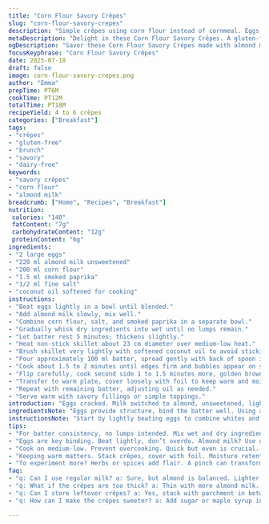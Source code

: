 ```yaml
---
title: "Corn Flour Savory Crêpes"
slug: "corn-flour-savory-crepes"
description: "Simple crêpes using corn flour instead of cornmeal. Eggs, almond milk swapped for cow milk plus pinch of smoked paprika. Slight twist in salt amount. Quick batter mix and easy pan cooking. About 4-6 crêpes per batch. Dairy-free option if butter replaced with oil. Slightly thicker texture from almond milk. Golden brown, flexible, mild corn flavor but less gritty. Useful for brunch or light meal. Keeps warm under foil, cooked on nonstick pan with gentle butter or coconut oil. Ready in about 15-20 minutes. No gluten or nuts. Easily adapt with herbs or spices for savory or sweet fillings."
metaDescription: "Delight in these Corn Flour Savory Crêpes. A gluten-free recipe with almond milk, corn flour, and smoked paprika. Perfect for brunch."
ogDescription: "Savor these Corn Flour Savory Crêpes made with almond milk and smoked paprika. A gluten-free treat ideal for light meals and brunch."
focusKeyphrase: "Corn Flour Savory Crêpes"
date: 2025-07-18
draft: false
image: corn-flour-savory-crepes.png
author: "Emma"
prepTime: PT6M
cookTime: PT12M
totalTime: PT18M
recipeYield: 4 to 6 crêpes
categories: ["Breakfast"]
tags:
- "crêpes"
- "gluten-free"
- "brunch"
- "savory"
- "dairy-free"
keywords:
- "savory crêpes"
- "corn flour"
- "almond milk"
breadcrumb: ["Home", "Recipes", "Breakfast"]
nutrition: 
 calories: "140"
 fatContent: "7g"
 carbohydrateContent: "12g"
 proteinContent: "6g"
ingredients:
- "2 large eggs"
- "220 ml almond milk unsweetened"
- "200 ml corn flour"
- "1.5 ml smoked paprika"
- "1/2 ml fine salt"
- "coconut oil softened for cooking"
instructions:
- "Beat eggs lightly in a bowl until blended."
- "Add almond milk slowly, mix well."
- "Combine corn flour, salt, and smoked paprika in a separate bowl."
- "Gradually whisk dry ingredients into wet until no lumps remain."
- "Let batter rest 5 minutes; thickens slightly."
- "Heat non-stick skillet about 23 cm diameter over medium-low heat."
- "Brush skillet very lightly with softened coconut oil to avoid sticking."
- "Pour approximately 100 ml batter, spread gently with back of spoon into thin circle."
- "Cook about 1.5 to 2 minutes until edges firm and bubbles appear on surface."
- "Flip carefully, cook second side 1 to 1.5 minutes more, golden brown spots visible."
- "Transfer to warm plate, cover loosely with foil to keep warm and moist."
- "Repeat with remaining batter, adjusting oil as needed."
- "Serve warm with savory fillings or simple toppings."
introduction: "Eggs cracked. Milk switched to almond, unsweetened, lighter. Corn flour replaced original cornmeal, finer texture, smoother batter. Pinch smoked paprika added, faint heat, smoky hint, replaces plain salt only dose. Butter swapped in cooking for coconut oil, neutral, subtle coconut hint. Batter thickness medium, flows but holds shape on pan. Rest time crucial, thickens, little lumps disappear. Pan warm, nonstick, greased just enough, no stick. Crêpes thin but substantial, softly flexible. Flip timing key, bubbles pop, edges set before turn. Covered with foil as stacked, stays warm. Serving size adjusted, 4 to 6, not rigid. Snacks, brunch, quick meal. Gluten free, nut free except milk switch, can be replaced. Variations possible with herbs or spices in batter. Spoon or ladle better for even spread. Timing plus minus helps browning. Experiment flavors easily."
ingredientsNote: "Eggs provide structure, bind the batter well. Using almond milk lightens texture, dairy free, slight nutty flavor but subtle. Corn flour is powdery, not grainy like cornmeal, avoids gritty feel. Smoked paprika adds complexity beyond salt, gentle warmth, smokiness, but mild not overpowering. Salt very light, barely perceptible, balances flavors. Coconut oil soft enough to spread in pan, withstands medium heat; butter has more flavor but fries differently, can cause burning. Keep batter consistency loose enough to pour but thick enough to coat pan in thin layer. Resting batter allows starches in corn flour to hydrate, reduces flour bite, smoother pancake. Nonstick pan essential for thin crêpes, easy flipping. Adjust oil amount so no excess pools causing greasy spots. Use ladle or measuring cup for consistent pancake size. Intermediate cooking temperature. Quick cooking times prevent drying out. Coverage under foil traps moisture, prevents crêpes drying while cooking rest. Yields about 4 to 6 thin, soft crêpes depending on size and thickness preferred."
instructionsNote: "Start by lightly beating eggs to combine whites and yolks evenly but don’t overbeat. Slowly incorporate almond milk, stirring gently to keep batter light but combined. Dry ingredients sifted or measured precisely, added gradually to avoid lumps, requires whisking to integrate properly. Rest the batter for about 5 minutes minimum to improve texture, batter thickens nicely. Pan preheated over medium-low helps slow cooking, prevents burn before inside cooks. Brush pan with thin layer of coconut oil, just enough to prevent sticking without pooling oil. Pour measured batter for consistent thickness and shape. Use back of spoon or ladle base to spread batter gently but not forcefully – leave thin layer but even. Watch bubbles forming on surface before flipping, edges firm but still flexible. Flip with thin spatula carefully to avoid tearing. Cook second side briefly until golden but still pliable. Remove to warm plate covered loosely with foil to retain moisture and warmth. Repeat cooking steps for all batter, adjusting oil if needed. Serve immediately or keep warm under low heat. Do not stack uncovered, will dry out and lose pliability. Can be served with savory toppings like cheese, herbs, avocado or sweet fillings if desired."
tips:
- "For batter consistency, no lumps intended. Mix wet and dry ingredients gradually. Resting crucial help thickens. Watch for bubbles. Adjust oil thinly in pan. Avoid pooling."
- "Eggs are key binding. Beat lightly, don’t overdo. Almond milk? Use unsweetened. Adds mild nutty hint. Texture lighter than dairy. Overmixing ruins smooth."
- "Cook on medium-low. Prevent overcooking. Quick but even is crucial. Flip when edges get firmer. Timing varies. Cook second side, golden should be about 1 to 1.5 minutes."
- "Keeping warm matters. Stack crêpes, cover with foil. Moisture retention key. Leave gaps, avoid sogginess. Use coconut oil for subtle flavor. Adjust butter or oil base."
- "To experiment more? Herbs or spices add flair. A pinch can transform. Flavors mingle nicely. Adapt based on preference for sweet or savory crêpes."
faq:
- "q: Can I use regular milk? a: Sure, but almond is balanced. Lighter texture. Dairy option if preferred. Keep ingredients in mind."
- "q: What if the crêpes are too thick? a: Thin with more almond milk. Pour consistency matters. Watch how the batter flows on pan."
- "q: Can I store leftover crêpes? a: Yes, stack with parchment in between. Cover well, refrigerate. Reheat on pan or microwave."
- "q: How can I make the crêpes sweeter? a: Add sugar or maple syrup in batter. Maybe vanilla extract enhances. Play with flavor profiles."

---
```

